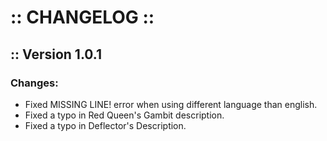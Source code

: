 # :: CHANGELOG ::

## :: Version 1.0.1

### Changes:

- Fixed MISSING LINE! error when using different language than english.
- Fixed a typo in Red Queen's Gambit description.
- Fixed a typo in Deflector's Description.